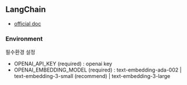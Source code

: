 ## LangChain
- [official doc](https://js.langchain.com/docs)

### Environment
필수환경 설정 
- OPENAI_API_KEY (required) : openai key
- OPENAI_EMBEDDING_MODEL (required) : text-embedding-ada-002 | text-embedding-3-small (recommend) | text-embedding-3-large